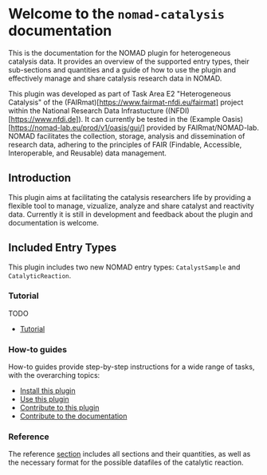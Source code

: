 # Welcome to the `nomad-catalysis` documentation

This is the documentation for the NOMAD plugin for heterogeneous catalysis data. It
provides an overview of the supported entry types, their sub-sections and quantities and
a guide of how to use the plugin and effectively manage and share catalysis research data
in NOMAD.

This plugin was developed as part of Task Area E2 "Heterogeneous Catalysis" of the
(FAIRmat)[https://www.fairmat-nfdi.eu/fairmat] project within the National Research Data
Infrastucture ((NFDI)[https://www.nfdi.de]). It can currently be tested in the
(Example Oasis)[https://nomad-lab.eu/prod/v1/oasis/gui/] provided by FAIRmat/NOMAD-lab.
NOMAD facilitates the collection, storage, analysis and dissemination of research data,
adhering to the principles of FAIR (Findable, Accessible, Interoperable, and Reusable)
data management.


## Introduction

This plugin aims at facilitating the catalysis researchers life by providing a flexible
tool to manage, vizualize, analyze and share catalyst and reactivity data. Currently it is still in
development and feedback about the plugin and documentation is welcome.

<div markdown="block" class="home-grid">
<div markdown="block">

## Included Entry Types
This plugin includes two new NOMAD entry types: `CatalystSample` and `CatalyticReaction`.

### Tutorial

TODO

- [Tutorial](tutorial/tutorial.md)

</div>
<div markdown="block">

### How-to guides

How-to guides provide step-by-step instructions for a wide range of tasks, with the overarching topics:

- [Install this plugin](how_to/install_this_plugin.md)
- [Use this plugin](how_to/use_this_plugin.md)
- [Contribute to this plugin](how_to/contribute_to_this_plugin.md)
- [Contribute to the documentation](how_to/contribute_to_the_documentation.md)

</div>

<div markdown="block">


### Reference

The reference [section](reference/references.md) includes all sections and their quantities,
as well as the necessary format for the possible datafiles of the catalytic reaction.

</div>
</div>
